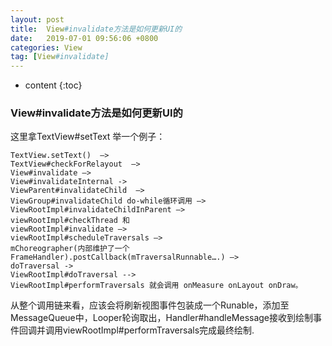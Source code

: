 ```yaml
---
layout: post
title:  View#invalidate方法是如何更新UI的
date:   2019-07-01 09:56:06 +0800
categories: View
tag: [View#invalidate]
---
```


* content
{:toc}




### View#invalidate方法是如何更新UI的

这里拿TextView#setText 举一个例子：

```
TextView.setText()  —> 
TextView#checkForRelayout  —> 
View#invalidate —> 
View#invalidateInternal -> 
ViewParent#invalidateChild  —> 
ViewGroup#invalidateChild do-while循环调用 —> 
ViewRootImpl#invalidateChildInParent —> 
viewRootImpl#checkThread 和
viewRootImpl#invalidate —> 
viewRootImpl#scheduleTraversals —> 
mChoreographer(内部维护了一个FrameHandler).postCallback(mTraversalRunnable….) —> 
doTraversal -> 
ViewRootImpl#doTraversal --> 
ViewRootImpl#performTraversals 就会调用 onMeasure onLayout onDraw。
```

从整个调用链来看，应该会将刷新视图事件包装成一个Runable，添加至MessageQueue中，Looper轮询取出，Handler#handleMessage接收到绘制事件回调并调用viewRootImpl#performTraversals完成最终绘制.


